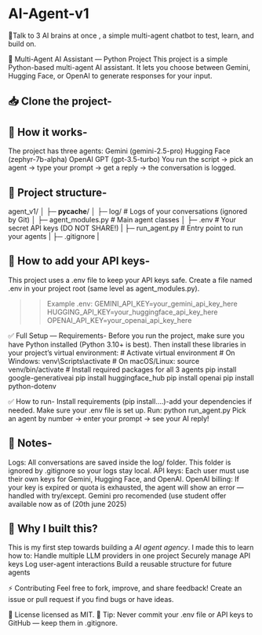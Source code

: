 # AI-Agent-v1
💫Talk to 3 AI brains at once , a simple multi-agent chatbot to test, learn, and build on.

🧩 Multi-Agent AI Assistant — Python Project
This project is a simple Python-based multi-agent AI assistant.
It lets you choose between Gemini, Hugging Face, or OpenAI to generate responses for your input.
## 📥 Clone the project-
     

## 🚀 How it works-
  The project has three agents:
   Gemini (gemini-2.5-pro)
   Hugging Face (zephyr-7b-alpha)
   OpenAI GPT (gpt-3.5-turbo)
  You run the script → pick an agent → type your prompt → get a reply → the conversation is logged.

## 📂 Project structure-
 agent_v1/
 │   ├─ __pycache__/
 │   ├─ log/               # Logs of your conversations (ignored by Git)
 │   ├─ agent_modules.py   # Main agent classes
 │   ├─ .env               # Your secret API keys (DO NOT SHARE!)
 |   ├─ run_agent.py       # Entry point to run your agents
 |   ├─ .gitignore
 |

## 🔑 How to add your API keys-
  This project uses a .env file to keep your API keys safe.
  Create a file named .env in your project root (same level as agent_modules.py).
  >>Example .env:
     GEMINI_API_KEY=your_gemini_api_key_here
     HUGGING_API_KEY=your_huggingface_api_key_here
     OPENAI_API_KEY=your_openai_api_key_here

✅ Full Setup — Requirements-
  Before you run the project, make sure you have Python installed (Python 3.10+ is best).
  Then install these libraries in your project’s virtual environment:
    # Activate virtual environment
    # On Windows:
    venv\Scripts\activate
    # On macOS/Linux:
    source venv/bin/activate
    # Install required packages for all 3 agents
    pip install google-generativeai
    pip install huggingface_hub 
    pip install openai
    pip install python-dotenv

✅ How to run-
  Install requirements (pip install....)-add your dependencies if needed.
  Make sure your .env file is set up.
 Run:
   python run_agent.py
  Pick an agent by number → enter your prompt → see your AI reply!

## 📌 Notes-
  Logs: All conversations are saved inside the log/ folder. This folder is ignored by .gitignore so your logs stay local.
  API keys: Each user must use their own keys for Gemini, Hugging Face, and OpenAI.
  OpenAI billing: If your key is expired or quota is exhausted, the agent will show an error — handled with try/except.
  Gemini pro recomended (use student offer available now as of (20th june 2025) 

## 🫧 Why I built this?
  This is my first step towards building a *AI agent agency*.
  I made this to learn how to:
    Handle multiple LLM providers in one project
    Securely manage API keys
    Log user-agent interactions
    Build a reusable structure for future agents  

⚡️ Contributing
  Feel free to fork, improve, and share feedback!
  Create an issue or pull request if you find bugs or have ideas.

📃 License
  licensed as MIT. 
📌 Tip: Never commit your .env file or API keys to GitHub — keep them in .gitignore.


